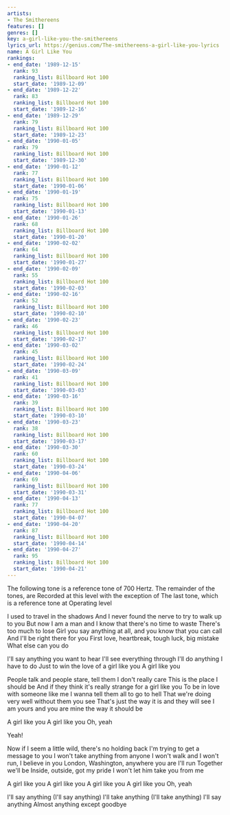```yaml
---
artists:
- The Smithereens
features: []
genres: []
key: a-girl-like-you-the-smithereens
lyrics_url: https://genius.com/The-smithereens-a-girl-like-you-lyrics
name: A Girl Like You
rankings:
- end_date: '1989-12-15'
  rank: 93
  ranking_list: Billboard Hot 100
  start_date: '1989-12-09'
- end_date: '1989-12-22'
  rank: 83
  ranking_list: Billboard Hot 100
  start_date: '1989-12-16'
- end_date: '1989-12-29'
  rank: 79
  ranking_list: Billboard Hot 100
  start_date: '1989-12-23'
- end_date: '1990-01-05'
  rank: 79
  ranking_list: Billboard Hot 100
  start_date: '1989-12-30'
- end_date: '1990-01-12'
  rank: 77
  ranking_list: Billboard Hot 100
  start_date: '1990-01-06'
- end_date: '1990-01-19'
  rank: 75
  ranking_list: Billboard Hot 100
  start_date: '1990-01-13'
- end_date: '1990-01-26'
  rank: 68
  ranking_list: Billboard Hot 100
  start_date: '1990-01-20'
- end_date: '1990-02-02'
  rank: 64
  ranking_list: Billboard Hot 100
  start_date: '1990-01-27'
- end_date: '1990-02-09'
  rank: 55
  ranking_list: Billboard Hot 100
  start_date: '1990-02-03'
- end_date: '1990-02-16'
  rank: 52
  ranking_list: Billboard Hot 100
  start_date: '1990-02-10'
- end_date: '1990-02-23'
  rank: 46
  ranking_list: Billboard Hot 100
  start_date: '1990-02-17'
- end_date: '1990-03-02'
  rank: 45
  ranking_list: Billboard Hot 100
  start_date: '1990-02-24'
- end_date: '1990-03-09'
  rank: 41
  ranking_list: Billboard Hot 100
  start_date: '1990-03-03'
- end_date: '1990-03-16'
  rank: 39
  ranking_list: Billboard Hot 100
  start_date: '1990-03-10'
- end_date: '1990-03-23'
  rank: 38
  ranking_list: Billboard Hot 100
  start_date: '1990-03-17'
- end_date: '1990-03-30'
  rank: 60
  ranking_list: Billboard Hot 100
  start_date: '1990-03-24'
- end_date: '1990-04-06'
  rank: 69
  ranking_list: Billboard Hot 100
  start_date: '1990-03-31'
- end_date: '1990-04-13'
  rank: 77
  ranking_list: Billboard Hot 100
  start_date: '1990-04-07'
- end_date: '1990-04-20'
  rank: 87
  ranking_list: Billboard Hot 100
  start_date: '1990-04-14'
- end_date: '1990-04-27'
  rank: 95
  ranking_list: Billboard Hot 100
  start_date: '1990-04-21'
---
```

The following tone is a reference tone of 700
Hertz. The remainder of the tones, are
Recorded at this level with the exception of
The last tone, which is a reference tone at
Operating level




I used to travel in the shadows
And I never found the nerve to try to walk up to you
But now I am a man and I know that there's no time to waste
There's too much to lose
Girl you say anything at all, and you know that you can call
And I'll be right there for you
First love, heartbreak, tough luck, big mistake
What else can you do


I'll say anything you want to hear
I'll see everything through
I'll do anything I have to do
Just to win the love of a girl like you
A girl like you


People talk and people stare, tell them I don't really care
This is the place I should be
And if they think it's really strange for a girl like you
To be in love with someone like me
I wanna tell them all to go to hell
That we're doing very well without them you see
That's just the way it is and they will see
I am yours and you are mine the way it should be



A girl like you
A girl like you
Oh, yeah

Yeah!


Now if I seem a little wild, there's no holding back
I'm trying to get a message to you
I won't take anything from anyone
I won't walk and I won't run, I believe in you
London, Washington, anywhere you are I'll run
Together we'll be
Inside, outside, got my pride
I won't let him take you from me



A girl like you
A girl like you
A girl like you
A girl like you
Oh, yeah

I'll say anything (I'll say anything)
I'll take anything (I'll take anything)
I'll say anything
Almost anything except goodbye
